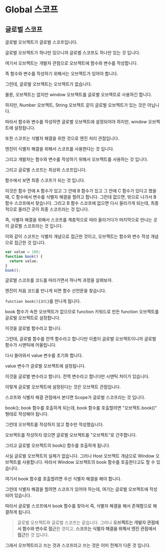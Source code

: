 # Global 스코프

## 글로벌 스코프

글로벌 오브젝트가 글로벌 스코프입니다.

글로벌 오브젝트가 하나만 있으니까 글로벌 스코프도 하나만 있는 것 입니다.

여기서 오브젝트는 개발자 관점으로 오브젝트에 함수와 변수를 작성합니다.

즉 함수와 변수를 작성하기 위해서는 오브젝트가 있어야 합니다.

그런데, 글로벌 오브젝트는 오브젝트가 없습니다.

물론, 오브젝트는 없지만 window 오브젝트를 글로벌 오브젝트로 사용하긴 합니다.

하지만, Number 오브젝트, String 오브젝트 같이 글로벌 오브젝트가 있는 것은 아닙니다.

따라서 함수와 변수를 작성하면 글로벌 오브젝트에 설정되어야 하지만, window 오브젝트에 설정됩니다.

또한 스코프는 식별자 해결을 위한 것으로 엔진 처리 관점입니다.

엔진이 식별자 해결을 위해서 스코프를 사용한다는 것 입니다.

그리고 개발자는 함수와 변수를 작성하기 위해서 오브젝트를 사용하는 것 입니다.

그리고 글로벌 스코프는 최상위 스코프입니다.

함수에서 보면 최종 스코프가 되는 것 입니다.

이것은 함수 안에 A 함수가 있고 그 안에 B 함수가 있고 그 안에 C 함수가 있다고 했을 때, C 함수에서 변수를 식별자 해결을 할려고 합니다. 그런데 없으면, 밖으로 나가서 B 함수 스코프에서 찾습니다. 그리고 B 함수 스코프에 없으면 다시 올라가게 되는데, 최종적으로 올라간 곳이 최종 스코프라는 것 입니다.

즉, 식별자 해결을 위해서 스코프를 계층적으로 따라 올라가다가 마지막으로 만나는 곳이 글로벌 스코프라는 것 입니다.

이와 같이 스코프는 식별자 개념으로 접근한 것이고, 오브젝트는 함수와 변수 작성 개념으로 접근한 것 입니다.

```js
var value = 100;
function book() {
  return value;
}
book();
```

글로벌 스코프를 코드를 따라가면서 하나씩 과정을 살펴보자.

엔진이 처음 코드를 만나게 되면 함수 선언문을 찾습니다.

`function book(){코드}`를 만나게 됩니다.

book 함수가 속한 오브젝트가 없으므로 function 키워드로 만든 function 오브젝트를 글로벌 오브젝트로 설정합니다.

이것을 글로벌 함수라고 합니다.

그런데, 글로벌 함수를 전역 함수라고 합니다만 이름이 글로벌 오브젝트이니까 글로벌 함수가 시맨틱에 어울립니다.

다시 돌아와서 value 변수를 초기화 합니다.

value 변수가 글로벌 오브젝트에 설정됩니다.

이것을 글로벌 변수라고 합니다. 전역 변수라고 합니다만 시맨틱 차이가 있습니다.

이렇게 글로벌 오브젝트에 설정된다는 것은 오브젝트 관점입니다.

스코프와 식별자 해결 관점에서 본다면 Scope가 글로벌 스코프라는 것 입니다.

book(); book 함수를 호출하게 되는데, book 함수를 호출할려면 "오브젝트.book()" 형태로 작성해야 됩니다.

그런데 오브젝트를 작성하지 않고 함수만 작성했습니다.

오브젝트를 작성하지 않으면 글로벌 오브젝트를 "오브젝트"로 간주합니다.

그리고 글로벌 오브젝트의 book() 함수를 호출하게 됩니다.

사실 글로벌 오브젝트의 실체가 없습니다. 그러나 Host 오브젝트 개념으로 Window 오브젝트를 사용합니다. 따라서 Window 오브젝트의 book 함수를 호출한다고도 할 수 있습니다.

여기서 book 함수를 호출할려면 우선 식별자 해결을 해야 합니다.

그런데 식별자 해결을 할려면 스코프가 있어야 하는데, 여기는 글로벌 오브젝트에 작성되어 있습니다.

따라서 글로벌 스코프에서 book 함수를 찾아서 즉, 식별자 해결을 해서 존재함으로 해결하게 됩니다.

> 글로벌 오브젝트와 글로벌 스코프는 같습니다. 그러나 **오브젝트는 개발자 관점에서 함수와 변수로 접근**한 것이고, **스코프는 식별자 해결을 위해서 엔진 관점에서 접근**한 것 입니다.

그래서 오브젝트라고 쓰는 것과 스코프라고 쓰는 것은 이미 전제가 다른 것 입니다.
